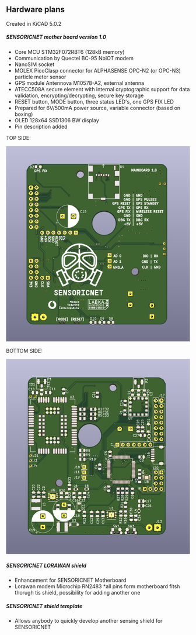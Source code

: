 ## Hardware plans

Created in KiCAD 5.0.2

##### SENSORICNET mother board version 1.0

* Core MCU STM32F072RBT6 (128kB memory)
* Communication by Quectel BC-95 NbIOT modem
* NanoSIM socket
* MOLEX PicoClasp connector for ALPHASENSE OPC-N2 (or OPC-N3) particle meter sensor
* GPS module Antennova M10578-A2, external antenna 
* ATECC508A secure element with internal cryptographic support for data validation, encrypting/decrypting, secure key storage
* RESET button, MODE button, three status LED's, one GPS FIX LED
* Prepared for 6V/500mA power source, variable connector (based on boxing)
* OLED 128x64 SSD1306 BW display
* Pin description added

TOP SIDE:

![TOP SIDE](pictures/TOP.png)

BOTTOM SIDE:

![BOTTOM SIDE](pictures/BOTTOM.png)

##### SENSORICNET LORAWAN shield

* Enhancement for SENSORICNET Motherboard
* Lorawan modem Microchip RN2483
*all pins form motherboard fitsh thorugh tis shield, possibility for adding another one

##### SENSORICNET shield template
* Allows anybody to quickly develop another sensing shield for SENSORICNET
